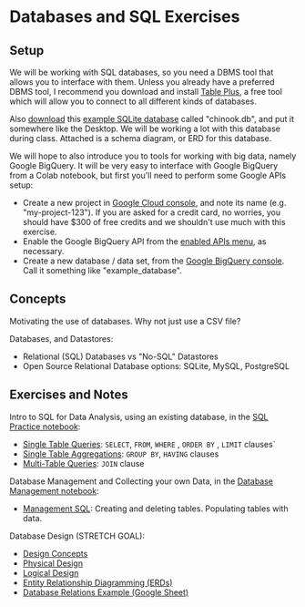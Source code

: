 # Databases and SQL Exercises

## Setup

We will be working with SQL databases, so you need a DBMS tool that allows you to interface with them. Unless you already have a preferred DBMS tool, I recommend you download and install [Table Plus](https://tableplus.com/), a free tool which will allow you to connect to all different kinds of databases.

Also [download](https://www.sqlitetutorial.net/wp-content/uploads/2018/03/chinook.zip) this [example SQLite database](https://www.sqlitetutorial.net/sqlite-sample-database/) called "chinook.db", and put it somewhere like the Desktop. We will be working a lot with this database during class. Attached is a schema diagram, or ERD for this database.

We will hope to also introduce you to tools for working with big data, namely Google BigQuery. It will be very easy to interface with Google BigQuery from a Colab notebook, but first you'll need to perform some Google APIs setup:
  + Create a new project in [Google Cloud console](https://console.cloud.google.com/), and note its name (e.g. "my-project-123"). If you are asked for a credit card, no worries, you should have $300 of free credits and we shouldn't use much with this exercise.
  + Enable the Google BigQuery API from the [enabled APIs menu](https://console.cloud.google.com/apis), as necessary.
  + Create a new database / data set, from the [Google BigQuery console](https://console.cloud.google.com/bigquery). Call it something like "example_database".

## Concepts

Motivating the use of databases. Why not just use a CSV file?

Databases, and Datastores:
  + Relational (SQL) Databases vs "No-SQL" Datastores
  + Open Source Relational Database options: SQLite, MySQL, PostgreSQL


## Exercises and Notes

Intro to SQL for Data Analysis, using an existing database, in the [SQL Practice notebook](/exercises/databases-sql/SQL_Practice_Chinook_DB_(Fall_2023).ipynb):
  + [Single Table Queries](https://github.com/prof-rossetti/intro-to-databases/blob/main/notes/databases/analysis/single-table-sql.md): `SELECT`, `FROM`, `WHERE` , `ORDER BY` , `LIMIT` clauses`
  + [Single Table Aggregations](https://github.com/prof-rossetti/intro-to-databases/blob/main/notes/databases/analysis/single-table-aggregations.md): `GROUP BY`, `HAVING` clauses
  + [Multi-Table Queries](https://github.com/prof-rossetti/intro-to-databases/blob/main/notes/databases/analysis/multi-table-sql.md): `JOIN` clause
    
Database Management and Collecting your own Data, in the [Database Management notebook](/exercises/databases-sql/Database_Management_Demo_SQLite_and_BigQuery_(Fall_2023).ipynb):
  + [Management SQL](https://github.com/prof-rossetti/intro-to-databases/blob/main/notes/databases/management/management-sql.md): Creating and deleting tables. Populating tables with data.

Database Design (STRETCH GOAL):
  + [Design Concepts](https://github.com/prof-rossetti/intro-to-databases/blob/main/notes/databases/design/concepts.md)
  + [Physical Design](https://github.com/prof-rossetti/intro-to-databases/blob/main/notes/databases/design/physical-design.md)
  + [Logical Design](https://github.com/prof-rossetti/intro-to-databases/blob/main/notes/databases/design/logical-design.md)
  + [Entity Relationship Diagramming (ERDs)](https://github.com/prof-rossetti/intro-to-databases/blob/main/notes/databases/design/entity-relationship-diagramming.md)
  + [Database Relations Example (Google Sheet)](https://docs.google.com/spreadsheets/d/1xZ98yXEieMtaWuVQh3lQjCuP5aIqhinQcnzbnux52tY/edit?usp=sharing)
